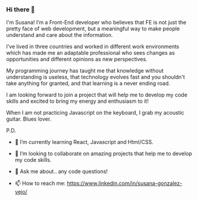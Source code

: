 ### Hi there 👋

I'm Susana! I’m a Front-End developer who believes that FE is not just the pretty face of web development, but a meaningful way to make people understand and care about the information.

I’ve lived in three countries and worked in different work environments which has made me an adaptable professional who sees changes as opportunities and different opinions as new perspectives.

My programming journey has taught me that knowledge without understanding is useless, that technology evolves fast and you shouldn't take anything for granted, and that learning is a never ending road.

I am looking forward to join a project that will help me to develop my code skills and excited to bring my energy and enthusiasm to it!

When I am not practicing Javascript on the keyboard, I grab my acoustic guitar. Blues lover. 

P.D.
- 🌱 I’m currently learning React, Javascript and Html/CSS.
- 👯 I’m looking to collaborate on amazing projects that help me to develop my code skills.
- 💬 Ask me about.. any code questions!

- 📫 How to reach me: https://www.linkedin.com/in/susana-gonzalez-vejo/

